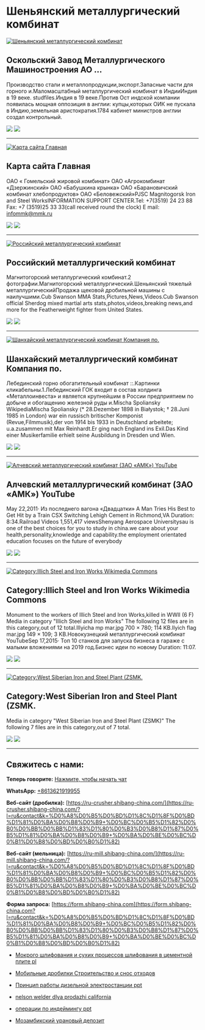 # Шеньянский металлургический комбинат

<a href="https://swt.shibang-china.com/?l=ru&img&k=%D0%A8%D0%B5%D0%BD%D1%8C%D1%8F%D0%BD%D1%81%D0%BA%D0%B8%D0%B9+%D0%BC%D0%B5%D1%82%D0%B0%D0%BB%D0%BB%D1%83%D1%80%D0%B3%D0%B8%D1%87%D0%B5%D1%81%D0%BA%D0%B8%D0%B9+%D0%BA%D0%BE%D0%BC%D0%B1%D0%B8%D0%BD%D0%B0%D1%82" target="_blank">![Шеньянский металлургический комбинат](http://static.shibang-china.com/all-800x300/588.jpg)</a>

## Оскольский Завод Металлургического Машиностроения АО …
Производство стали и металлопродукции,экспорт.Запасные части для горного и.Маломасштабный металлургический комбинат в ИндииИндия в 19 веке. studfiles.Индия в 19 веке.Против Ост индской компании появилась мощная оппозиция в англии: купцы,которых ОИК не пускала в Индию,земельная аристократия.1784 кабинет министров англии создал контрольный.


<a href="https://whatsapp.shibangsoft.com/WhatsApp.php" target="_blank" title="WhatsApp">![](http://static.shibang-china.com/icon/whatsapp.png)</a> <a href="https://swt.shibang-china.com/?l=ru&icon&k=%D0%A8%D0%B5%D0%BD%D1%8C%D1%8F%D0%BD%D1%81%D0%BA%D0%B8%D0%B9+%D0%BC%D0%B5%D1%82%D0%B0%D0%BB%D0%BB%D1%83%D1%80%D0%B3%D0%B8%D1%87%D0%B5%D1%81%D0%BA%D0%B8%D0%B9+%D0%BA%D0%BE%D0%BC%D0%B1%D0%B8%D0%BD%D0%B0%D1%82" target="_blank">![](http://static.shibang-china.com/icon/chat-ru.png)</a>

---

<a href="https://swt.shibang-china.com/?l=ru&img&k=%D0%A8%D0%B5%D0%BD%D1%8C%D1%8F%D0%BD%D1%81%D0%BA%D0%B8%D0%B9+%D0%BC%D0%B5%D1%82%D0%B0%D0%BB%D0%BB%D1%83%D1%80%D0%B3%D0%B8%D1%87%D0%B5%D1%81%D0%BA%D0%B8%D0%B9+%D0%BA%D0%BE%D0%BC%D0%B1%D0%B8%D0%BD%D0%B0%D1%82" target="_blank">![Карта сайта Главная](http://static.shibang-china.com/all-800x300/665.jpg)</a>

## Карта сайта Главная
ОАО « Гомельский жировой комбинат» ОАО «Агрокомбинат «Дзержинский» ОАО «Бабушкина крынка» ОАО «Барановичский комбинат хлебопродуктов» ОАО «Беловежский»PJSC Magnitogorsk Iron and Steel WorksINFORMATION SUPPORT CENTER.Tel: +7(3519) 24 23 88 Fax: +7 (3519)25 33 33(call received round the clock) E mail: infommk@mmk.ru


<a href="https://whatsapp.shibangsoft.com/WhatsApp.php" target="_blank" title="WhatsApp">![](http://static.shibang-china.com/icon/whatsapp.png)</a> <a href="https://swt.shibang-china.com/?l=ru&icon&k=%D0%A8%D0%B5%D0%BD%D1%8C%D1%8F%D0%BD%D1%81%D0%BA%D0%B8%D0%B9+%D0%BC%D0%B5%D1%82%D0%B0%D0%BB%D0%BB%D1%83%D1%80%D0%B3%D0%B8%D1%87%D0%B5%D1%81%D0%BA%D0%B8%D0%B9+%D0%BA%D0%BE%D0%BC%D0%B1%D0%B8%D0%BD%D0%B0%D1%82" target="_blank">![](http://static.shibang-china.com/icon/chat-ru.png)</a>

---

<a href="https://swt.shibang-china.com/?l=ru&img&k=%D0%A8%D0%B5%D0%BD%D1%8C%D1%8F%D0%BD%D1%81%D0%BA%D0%B8%D0%B9+%D0%BC%D0%B5%D1%82%D0%B0%D0%BB%D0%BB%D1%83%D1%80%D0%B3%D0%B8%D1%87%D0%B5%D1%81%D0%BA%D0%B8%D0%B9+%D0%BA%D0%BE%D0%BC%D0%B1%D0%B8%D0%BD%D0%B0%D1%82" target="_blank">![Российский металлургический комбинат](http://static.shibang-china.com/all-800x300/1155.jpg)</a>

## Российский металлургический комбинат
Магнитогорский металлургический комбинат.2 фотографии.Магнитогорский металлургический.Шеньянский тяжелый металлургическийПродажа щековой дробильной машины с наилучшими.Cub Swanson MMA Stats,Pictures,News,Videos.Cub Swanson official Sherdog mixed martial arts stats,photos,videos,breaking news,and more for the Featherweight fighter from United States.


<a href="https://whatsapp.shibangsoft.com/WhatsApp.php" target="_blank" title="WhatsApp">![](http://static.shibang-china.com/icon/whatsapp.png)</a> <a href="https://swt.shibang-china.com/?l=ru&icon&k=%D0%A8%D0%B5%D0%BD%D1%8C%D1%8F%D0%BD%D1%81%D0%BA%D0%B8%D0%B9+%D0%BC%D0%B5%D1%82%D0%B0%D0%BB%D0%BB%D1%83%D1%80%D0%B3%D0%B8%D1%87%D0%B5%D1%81%D0%BA%D0%B8%D0%B9+%D0%BA%D0%BE%D0%BC%D0%B1%D0%B8%D0%BD%D0%B0%D1%82" target="_blank">![](http://static.shibang-china.com/icon/chat-ru.png)</a>

---

<a href="https://swt.shibang-china.com/?l=ru&img&k=%D0%A8%D0%B5%D0%BD%D1%8C%D1%8F%D0%BD%D1%81%D0%BA%D0%B8%D0%B9+%D0%BC%D0%B5%D1%82%D0%B0%D0%BB%D0%BB%D1%83%D1%80%D0%B3%D0%B8%D1%87%D0%B5%D1%81%D0%BA%D0%B8%D0%B9+%D0%BA%D0%BE%D0%BC%D0%B1%D0%B8%D0%BD%D0%B0%D1%82" target="_blank">![Шанхайский металлургический комбинат Компания по.](http://static.shibang-china.com/all-800x300/95.jpg)</a>

## Шанхайский металлургический комбинат Компания по.
Лебединский горно обогатительный комбинат ::.Картинки кликабельны.1.Лебединский ГОК входит в состав холдинга «Металлоинвеста» и является крупнейшим в России предприятием по добыче и обогащению железной руды и.Mischa Spoliansky WikipediaMischa Spoliansky (* 28.Dezember 1898 in Białystok; † 28.Juni 1985 in London) war ein russisch britischer Komponist (Revue,Filmmusik),der von 1914 bis 1933 in Deutschland arbeitete; u.a.zusammen mit Max Reinhardt.Er ging nach England ins Exil.Das Kind einer Musikerfamilie erhielt seine Ausbildung in Dresden und Wien.


<a href="https://whatsapp.shibangsoft.com/WhatsApp.php" target="_blank" title="WhatsApp">![](http://static.shibang-china.com/icon/whatsapp.png)</a> <a href="https://swt.shibang-china.com/?l=ru&icon&k=%D0%A8%D0%B5%D0%BD%D1%8C%D1%8F%D0%BD%D1%81%D0%BA%D0%B8%D0%B9+%D0%BC%D0%B5%D1%82%D0%B0%D0%BB%D0%BB%D1%83%D1%80%D0%B3%D0%B8%D1%87%D0%B5%D1%81%D0%BA%D0%B8%D0%B9+%D0%BA%D0%BE%D0%BC%D0%B1%D0%B8%D0%BD%D0%B0%D1%82" target="_blank">![](http://static.shibang-china.com/icon/chat-ru.png)</a>

---

<a href="https://swt.shibang-china.com/?l=ru&img&k=%D0%A8%D0%B5%D0%BD%D1%8C%D1%8F%D0%BD%D1%81%D0%BA%D0%B8%D0%B9+%D0%BC%D0%B5%D1%82%D0%B0%D0%BB%D0%BB%D1%83%D1%80%D0%B3%D0%B8%D1%87%D0%B5%D1%81%D0%BA%D0%B8%D0%B9+%D0%BA%D0%BE%D0%BC%D0%B1%D0%B8%D0%BD%D0%B0%D1%82" target="_blank">![Алчевский металлургический комбинат (ЗАО «АМК») YouTube](http://static.shibang-china.com/all-800x300/385.jpg)</a>

## Алчевский металлургический комбинат (ЗАО «АМК») YouTube
May 22,2011· Из последнего вагона «Двадцатки» A Man Tries His Best to Get Hit by a Train CSX Switching Lehigh Cement in Richmond,VA Duration: 8:34.Railroad Videos 1,551,417 viewsShenyang Aerospace Universitysau is one of the best choices for you to study in china.we care about your health,personality,knowledge and capability.the employment orientated education focuses on the future of everybody


<a href="https://whatsapp.shibangsoft.com/WhatsApp.php" target="_blank" title="WhatsApp">![](http://static.shibang-china.com/icon/whatsapp.png)</a> <a href="https://swt.shibang-china.com/?l=ru&icon&k=%D0%A8%D0%B5%D0%BD%D1%8C%D1%8F%D0%BD%D1%81%D0%BA%D0%B8%D0%B9+%D0%BC%D0%B5%D1%82%D0%B0%D0%BB%D0%BB%D1%83%D1%80%D0%B3%D0%B8%D1%87%D0%B5%D1%81%D0%BA%D0%B8%D0%B9+%D0%BA%D0%BE%D0%BC%D0%B1%D0%B8%D0%BD%D0%B0%D1%82" target="_blank">![](http://static.shibang-china.com/icon/chat-ru.png)</a>

---

<a href="https://swt.shibang-china.com/?l=ru&img&k=%D0%A8%D0%B5%D0%BD%D1%8C%D1%8F%D0%BD%D1%81%D0%BA%D0%B8%D0%B9+%D0%BC%D0%B5%D1%82%D0%B0%D0%BB%D0%BB%D1%83%D1%80%D0%B3%D0%B8%D1%87%D0%B5%D1%81%D0%BA%D0%B8%D0%B9+%D0%BA%D0%BE%D0%BC%D0%B1%D0%B8%D0%BD%D0%B0%D1%82" target="_blank">![Category:Illich Steel and Iron Works Wikimedia Commons](http://static.shibang-china.com/all-800x300/922.jpg)</a>

## Category:Illich Steel and Iron Works Wikimedia Commons
Monument to the workers of Illich Steel and Iron Works,killed in WWII‎ (6 F) Media in category "Illich Steel and Iron Works" The following 12 files are in this category,out of 12 total.Illyicha mp mar.jpg 700 × 780; 114 KB.Ilyich flag mar.jpg 149 × 109; 3 KB.Новокузнецкий металлургический комбинат YouTubeSep 17,2015· Топ 10 станков для запуска бизнеса в гараже с малыми вложениями на 2019 год.Бизнес идеи по новому Duration: 11:07.


<a href="https://whatsapp.shibangsoft.com/WhatsApp.php" target="_blank" title="WhatsApp">![](http://static.shibang-china.com/icon/whatsapp.png)</a> <a href="https://swt.shibang-china.com/?l=ru&icon&k=%D0%A8%D0%B5%D0%BD%D1%8C%D1%8F%D0%BD%D1%81%D0%BA%D0%B8%D0%B9+%D0%BC%D0%B5%D1%82%D0%B0%D0%BB%D0%BB%D1%83%D1%80%D0%B3%D0%B8%D1%87%D0%B5%D1%81%D0%BA%D0%B8%D0%B9+%D0%BA%D0%BE%D0%BC%D0%B1%D0%B8%D0%BD%D0%B0%D1%82" target="_blank">![](http://static.shibang-china.com/icon/chat-ru.png)</a>

---

<a href="https://swt.shibang-china.com/?l=ru&img&k=%D0%A8%D0%B5%D0%BD%D1%8C%D1%8F%D0%BD%D1%81%D0%BA%D0%B8%D0%B9+%D0%BC%D0%B5%D1%82%D0%B0%D0%BB%D0%BB%D1%83%D1%80%D0%B3%D0%B8%D1%87%D0%B5%D1%81%D0%BA%D0%B8%D0%B9+%D0%BA%D0%BE%D0%BC%D0%B1%D0%B8%D0%BD%D0%B0%D1%82" target="_blank">![Category:West Siberian Iron and Steel Plant (ZSMK.](http://static.shibang-china.com/all-800x300/935.jpg)</a>

## Category:West Siberian Iron and Steel Plant (ZSMK.
Media in category "West Siberian Iron and Steel Plant (ZSMK)" The following 7 files are in this category,out of 7 total.

<a href="https://whatsapp.shibangsoft.com/WhatsApp.php" target="_blank" title="WhatsApp">![](http://static.shibang-china.com/icon/whatsapp.png)</a> <a href="https://swt.shibang-china.com/?l=ru&icon&k=%D0%A8%D0%B5%D0%BD%D1%8C%D1%8F%D0%BD%D1%81%D0%BA%D0%B8%D0%B9+%D0%BC%D0%B5%D1%82%D0%B0%D0%BB%D0%BB%D1%83%D1%80%D0%B3%D0%B8%D1%87%D0%B5%D1%81%D0%BA%D0%B8%D0%B9+%D0%BA%D0%BE%D0%BC%D0%B1%D0%B8%D0%BD%D0%B0%D1%82" target="_blank">![](http://static.shibang-china.com/icon/chat-ru.png)</a>

---
## Свяжитесь с нами:

**Теперь говорите:** [Нажмите, чтобы начать чат](https://swt.shibang-china.com?l=ru&contact&k=%D0%A8%D0%B5%D0%BD%D1%8C%D1%8F%D0%BD%D1%81%D0%BA%D0%B8%D0%B9+%D0%BC%D0%B5%D1%82%D0%B0%D0%BB%D0%BB%D1%83%D1%80%D0%B3%D0%B8%D1%87%D0%B5%D1%81%D0%BA%D0%B8%D0%B9+%D0%BA%D0%BE%D0%BC%D0%B1%D0%B8%D0%BD%D0%B0%D1%82)

**WhatsApp:**  [+8613621919955](https://whatsapp.shibangsoft.com/WhatsApp.php)

**Веб-сайт (дробилка):** [https://ru-crusher.shibang-china.com/](https://ru-crusher.shibang-china.com/?l=ru&contact&k=%D0%A8%D0%B5%D0%BD%D1%8C%D1%8F%D0%BD%D1%81%D0%BA%D0%B8%D0%B9+%D0%BC%D0%B5%D1%82%D0%B0%D0%BB%D0%BB%D1%83%D1%80%D0%B3%D0%B8%D1%87%D0%B5%D1%81%D0%BA%D0%B8%D0%B9+%D0%BA%D0%BE%D0%BC%D0%B1%D0%B8%D0%BD%D0%B0%D1%82)

**Веб-сайт (мельница):** [https://ru-mill.shibang-china.com/](https://ru-mill.shibang-china.com/?l=ru&contact&k=%D0%A8%D0%B5%D0%BD%D1%8C%D1%8F%D0%BD%D1%81%D0%BA%D0%B8%D0%B9+%D0%BC%D0%B5%D1%82%D0%B0%D0%BB%D0%BB%D1%83%D1%80%D0%B3%D0%B8%D1%87%D0%B5%D1%81%D0%BA%D0%B8%D0%B9+%D0%BA%D0%BE%D0%BC%D0%B1%D0%B8%D0%BD%D0%B0%D1%82)

**Форма запроса:** [https://form.shibang-china.com](https://form.shibang-china.com?l=ru&contact&k=%D0%A8%D0%B5%D0%BD%D1%8C%D1%8F%D0%BD%D1%81%D0%BA%D0%B8%D0%B9+%D0%BC%D0%B5%D1%82%D0%B0%D0%BB%D0%BB%D1%83%D1%80%D0%B3%D0%B8%D1%87%D0%B5%D1%81%D0%BA%D0%B8%D0%B9+%D0%BA%D0%BE%D0%BC%D0%B1%D0%B8%D0%BD%D0%B0%D1%82)

* [Мокрого шлифования и сухих процессов шлифования в цементной плите pl](../19/%D0%9C%D0%BE%D0%BA%D1%80%D0%BE%D0%B3%D0%BE%20%D1%88%D0%BB%D0%B8%D1%84%D0%BE%D0%B2%D0%B0%D0%BD%D0%B8%D1%8F%20%D0%B8%20%D1%81%D1%83%D1%85%D0%B8%D1%85%20%D0%BF%D1%80%D0%BE%D1%86%D0%B5%D1%81%D1%81%D0%BE%D0%B2%20%D1%88%D0%BB%D0%B8%D1%84%D0%BE%D0%B2%D0%B0%D0%BD%D0%B8%D1%8F%20%D0%B2%20%D1%86%D0%B5%D0%BC%D0%B5%D0%BD%D1%82%D0%BD%D0%BE%D0%B9%20%D0%BF%D0%BB%D0%B8%D1%82%D0%B5%20pl.md)

* [Мобильные дробилки Строительство и снос отходов](../18/%D0%9C%D0%BE%D0%B1%D0%B8%D0%BB%D1%8C%D0%BD%D1%8B%D0%B5%20%D0%B4%D1%80%D0%BE%D0%B1%D0%B8%D0%BB%D0%BA%D0%B8%20%D0%A1%D1%82%D1%80%D0%BE%D0%B8%D1%82%D0%B5%D0%BB%D1%8C%D1%81%D1%82%D0%B2%D0%BE%20%D0%B8%20%D1%81%D0%BD%D0%BE%D1%81%20%D0%BE%D1%82%D1%85%D0%BE%D0%B4%D0%BE%D0%B2.md)

* [Принцип работы дизельной электростанции ppt](../19/%D0%9F%D1%80%D0%B8%D0%BD%D1%86%D0%B8%D0%BF%20%D1%80%D0%B0%D0%B1%D0%BE%D1%82%D1%8B%20%D0%B4%D0%B8%D0%B7%D0%B5%D0%BB%D1%8C%D0%BD%D0%BE%D0%B9%20%D1%8D%D0%BB%D0%B5%D0%BA%D1%82%D1%80%D0%BE%D1%81%D1%82%D0%B0%D0%BD%D1%86%D0%B8%D0%B8%20ppt.md)

* [nelson welder dlya prodazhi california](../16/nelson%20welder%20dlya%20prodazhi%20california.md)

* [операции по индеймингу ppt](../17/%D0%BE%D0%BF%D0%B5%D1%80%D0%B0%D1%86%D0%B8%D0%B8%20%D0%BF%D0%BE%20%D0%B8%D0%BD%D0%B4%D0%B5%D0%B9%D0%BC%D0%B8%D0%BD%D0%B3%D1%83%20ppt.md)

* [Мозамбикский урановый депозит](../19/%D0%9C%D0%BE%D0%B7%D0%B0%D0%BC%D0%B1%D0%B8%D0%BA%D1%81%D0%BA%D0%B8%D0%B9%20%D1%83%D1%80%D0%B0%D0%BD%D0%BE%D0%B2%D1%8B%D0%B9%20%D0%B4%D0%B5%D0%BF%D0%BE%D0%B7%D0%B8%D1%82.md)